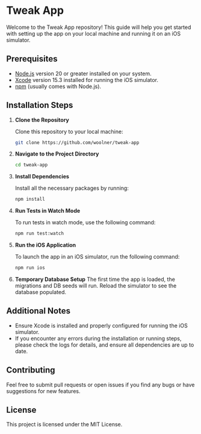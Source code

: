 # Tweak App

Welcome to the Tweak App repository! This guide will help you get started with setting up the app on your local machine and running it on an iOS simulator.

## Prerequisites

- [Node.js](https://nodejs.org) version 20 or greater installed on your system.
- [Xcode](https://developer.apple.com/xcode/) version 15.3 installed for running the iOS simulator.
- [npm](https://www.npmjs.com/) (usually comes with Node.js).

## Installation Steps

1. **Clone the Repository**

   Clone this repository to your local machine:

   ```bash
   git clone https://github.com/woolner/tweak-app
   ```

2. **Navigate to the Project Directory**

   ```bash
   cd tweak-app
   ```

3. **Install Dependencies**

   Install all the necessary packages by running:

   ```bash
   npm install
   ```

4. **Run Tests in Watch Mode**

   To run tests in watch mode, use the following command:

   ```bash
   npm run test:watch
   ```

5. **Run the iOS Application**

   To launch the app in an iOS simulator, run the following command:

   ```bash
   npm run ios
   ```

6. **Temporary Database Setup**
   The first time the app is loaded, the migrations and DB seeds will run. Reload the simulator to see the database populated.

## Additional Notes

- Ensure Xcode is installed and properly configured for running the iOS simulator.
- If you encounter any errors during the installation or running steps, please check the logs for details, and ensure all dependencies are up to date.

## Contributing

Feel free to submit pull requests or open issues if you find any bugs or have suggestions for new features.

## License

This project is licensed under the MIT License.
